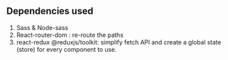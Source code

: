 

## Dependencies used
1. Sass & Node-sass 
2. React-router-dom : re-route the paths
3. react-redux @reduxjs/toolkit: simplify fetch API and create a global state (store) for every component to use.